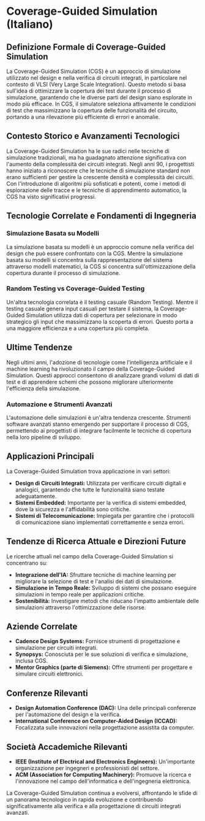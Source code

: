 # Coverage-Guided Simulation (Italiano)

## Definizione Formale di Coverage-Guided Simulation

La Coverage-Guided Simulation (CGS) è un approccio di simulazione utilizzato nel design e nella verifica di circuiti integrati, in particolare nel contesto di VLSI (Very Large Scale Integration). Questo metodo si basa sull'idea di ottimizzare la copertura dei test durante il processo di simulazione, garantendo che le diverse parti del design siano esplorate in modo più efficace. In CGS, il simulatore seleziona attivamente le condizioni di test che massimizzano la copertura delle funzionalità del circuito, portando a una rilevazione più efficiente di errori e anomalie.

## Contesto Storico e Avanzamenti Tecnologici

La Coverage-Guided Simulation ha le sue radici nelle tecniche di simulazione tradizionali, ma ha guadagnato attenzione significativa con l'aumento della complessità dei circuiti integrati. Negli anni 90, i progettisti hanno iniziato a riconoscere che le tecniche di simulazione standard non erano sufficienti per gestire la crescente densità e complessità dei circuiti. Con l'introduzione di algoritmi più sofisticati e potenti, come i metodi di esplorazione delle tracce e le tecniche di apprendimento automatico, la CGS ha visto significativi progressi.

## Tecnologie Correlate e Fondamenti di Ingegneria

### Simulazione Basata su Modelli

La simulazione basata su modelli è un approccio comune nella verifica del design che può essere confrontato con la CGS. Mentre la simulazione basata su modelli si concentra sulla rappresentazione del sistema attraverso modelli matematici, la CGS si concentra sull'ottimizzazione della copertura durante il processo di simulazione.

### Random Testing vs Coverage-Guided Testing

Un'altra tecnologia correlata è il testing casuale (Random Testing). Mentre il testing casuale genera input casuali per testare il sistema, la Coverage-Guided Simulation utilizza dati di copertura per selezionare in modo strategico gli input che massimizzano la scoperta di errori. Questo porta a una maggiore efficienza e a una copertura più completa.

## Ultime Tendenze

Negli ultimi anni, l'adozione di tecnologie come l'intelligenza artificiale e il machine learning ha rivoluzionato il campo della Coverage-Guided Simulation. Questi approcci consentono di analizzare grandi volumi di dati di test e di apprendere schemi che possono migliorare ulteriormente l'efficienza della simulazione.

### Automazione e Strumenti Avanzati

L'automazione delle simulazioni è un'altra tendenza crescente. Strumenti software avanzati stanno emergendo per supportare il processo di CGS, permettendo ai progettisti di integrare facilmente le tecniche di copertura nella loro pipeline di sviluppo.

## Applicazioni Principali

La Coverage-Guided Simulation trova applicazione in vari settori:

- **Design di Circuiti Integrati:** Utilizzata per verificare circuiti digitali e analogici, garantendo che tutte le funzionalità siano testate adeguatamente.
- **Sistemi Embedded:** Importante per la verifica di sistemi embedded, dove la sicurezza e l'affidabilità sono critiche.
- **Sistemi di Telecomunicazione:** Impiegata per garantire che i protocolli di comunicazione siano implementati correttamente e senza errori.

## Tendenze di Ricerca Attuale e Direzioni Future

Le ricerche attuali nel campo della Coverage-Guided Simulation si concentrano su:

- **Integrazione dell'IA:** Sfruttare tecniche di machine learning per migliorare la selezione di test e l'analisi dei dati di simulazione.
- **Simulazione in Tempo Reale:** Sviluppo di sistemi che possano eseguire simulazioni in tempo reale per applicazioni critiche.
- **Sostenibilità:** Investigare metodi che riducano l'impatto ambientale delle simulazioni attraverso l'ottimizzazione delle risorse.

## Aziende Correlate

- **Cadence Design Systems:** Fornisce strumenti di progettazione e simulazione per circuiti integrati.
- **Synopsys:** Conosciuta per le sue soluzioni di verifica e simulazione, inclusa CGS.
- **Mentor Graphics (parte di Siemens):** Offre strumenti per progettare e simulare circuiti elettronici.

## Conferenze Rilevanti

- **Design Automation Conference (DAC):** Una delle principali conferenze per l'automazione del design e la verifica.
- **International Conference on Computer-Aided Design (ICCAD):** Focalizzata sulle innovazioni nella progettazione assistita da computer.

## Società Accademiche Rilevanti

- **IEEE (Institute of Electrical and Electronics Engineers):** Un'importante organizzazione per ingegneri e professionisti del settore.
- **ACM (Association for Computing Machinery):** Promuove la ricerca e l'innovazione nel campo dell'informatica e dell'ingegneria elettronica.

La Coverage-Guided Simulation continua a evolversi, affrontando le sfide di un panorama tecnologico in rapida evoluzione e contribuendo significativamente alla verifica e alla progettazione di circuiti integrati avanzati.